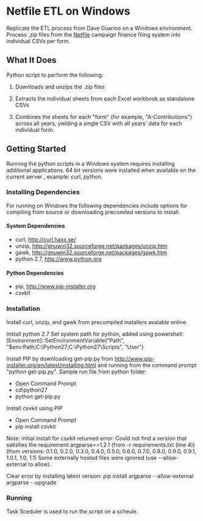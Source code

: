 # Netfile ETL on Windows

Replicate the ETL process from Dave Guarino on a Windows environment. Process .zip files from the [Netfile](https://www.netfile.com/) campaign finance filing system into individual CSVs per form.

## What It Does

Python script to perform the following:

1. Downloads and unzips the .zip files

2. Extracts the individual sheets from each Excel workbook as standalone CSVs

3. Combines the sheets for each "form" (for example, "A-Contributions") across all years, yielding a single CSV with all years' data for each individual form.


## Getting Started
Running the python scripts in a Windows system requires installing additional applications. 64 bit versions were installed when available on the current server , example: curl, python.

### Installing Dependencies
For running on Windows the following dependencies include options for compiling from source or downloading precomiled versions to install.

#### System Dependencies
- curl, http://curl.haxx.se/
- unzip, http://gnuwin32.sourceforge.net/packages/unzip.htm
- gawk, http://gnuwin32.sourceforge.net/packages/gawk.htm
- python 2.7, http://www.python.org


#### Python Dependencies
- pip, http://www.pip-installer.org
- csvkit

### Installation
Install curl, unzip, and gawk from precompiled installers avaiable online.

Install python 2.7
Set system path for python, added using powershell:
[Environment]::SetEnvironmentVariable("Path", "$env:Path;C:\Python27\;C:\Python27\Scripts\", "User")

Install PIP by downloading get-pip.py from http://www.pip-installer.org/en/latest/installing.html and running from the command prompt "python get-pip.py". 
Sample run file from python folder:
- Open Command Prompt
- cd\python27
- python get-pip.py

Install csvkit using PIP
- Open Command Prompt
- pip install csvkit

Note: initial install for csvkit returned error:
Could not find a version that satisfies the requirement argparse==1.2.1 (from -r requirements.txt (line 4)) (from versions: 0.1.0, 0.2.0, 0.3.0, 0.4.0, 0.5.0, 0.6.0, 0.7.0, 0.8.0, 0.9.0, 0.9.1, 1.0.1, 1.0, 1.1)
Some externally hosted files were ignored (use --allow-external to allow).

Clear error by installing latest version:
pip install argparse --allow-external argparse --upgrade

### Running

Task Sceduler is used to run the script on a scheule.
